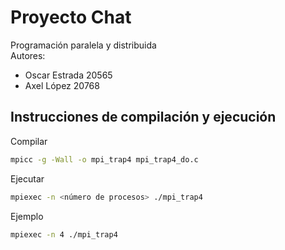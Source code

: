 # Proyecto Chat
Programación paralela y distribuida  
Autores:
- Oscar Estrada 20565
- Axel López 20768

## Instrucciones de compilación y ejecución
Compilar

```bash
mpicc -g -Wall -o mpi_trap4 mpi_trap4_do.c
```

Ejecutar
```bash
mpiexec -n <número de procesos> ./mpi_trap4
```

Ejemplo
```bash
mpiexec -n 4 ./mpi_trap4
```